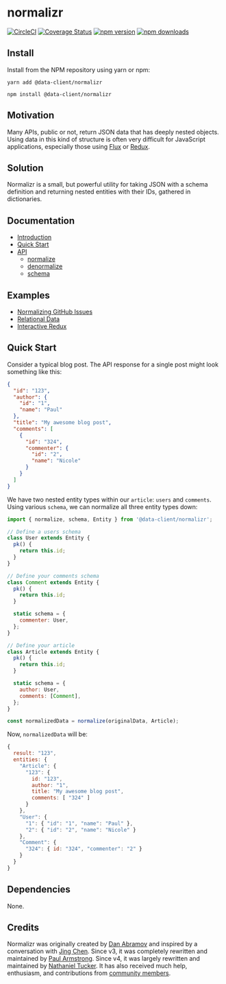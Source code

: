 # normalizr

[![CircleCI](https://circleci.com/gh/data-client/data-client/tree/master.svg?style=shield)](https://circleci.com/gh/data-clientdata-clients)
[![Coverage Status](https://img.shields.io/codecov/c/gh/data-client/data-client/master.svg?style=flat-square)](https://app.codecov.io/gh/data-clientdata-clients?branch=master)
[![npm version](https://img.shields.io/npm/v/@data-client/normalizr.svg?style=flat-square)](https://www.npmjs.com/package/data-clients/normalizr) [![npm downloads](https://img.shields.io/npm/dmdata-clientks/normalizr.svg?style=flat-square)](https://www.npmjs.com/packagdata-clientoks/normalizr)

## Install

Install from the NPM repository using yarn or npm:

```shell
yarn add @data-client/normalizr
```

```shell
npm install @data-client/normalizr
```

## Motivation

Many APIs, public or not, return JSON data that has deeply nested objects. Using data in this kind of structure is often very difficult for JavaScript applications, especially those using [Flux](http://facebook.github.io/flux/) or [Redux](http://redux.js.org/).

## Solution

Normalizr is a small, but powerful utility for taking JSON with a schema definition and returning nested entities with their IDs, gathered in dictionaries.

## Documentation

- [Introduction](https://resthooks.io/docs/concepts/normalization)
- [Quick Start](https://resthooks.io/rest/api/schema)
- [API](https://resthooks.io/rest/api/Entity)
  - [normalize](./docs/api.md#normalizedata-schema)
  - [denormalize](./docs/api.md#denormalizeinput-schema-entities)
  - [schema](https://resthooks.io/rest/api/schema)

## Examples

- [Normalizing GitHub Issues](/examples/normalizr-github)
- [Relational Data](/examples/normalizr-relationships)
- [Interactive Redux](/examples/normalizr-redux)

## Quick Start

Consider a typical blog post. The API response for a single post might look something like this:

```json
{
  "id": "123",
  "author": {
    "id": "1",
    "name": "Paul"
  },
  "title": "My awesome blog post",
  "comments": [
    {
      "id": "324",
      "commenter": {
        "id": "2",
        "name": "Nicole"
      }
    }
  ]
}
```

We have two nested entity types within our `article`: `users` and `comments`. Using various `schema`, we can normalize all three entity types down:

```js
import { normalize, schema, Entity } from '@data-client/normalizr';

// Define a users schema
class User extends Entity {
  pk() {
    return this.id;
  }
}

// Define your comments schema
class Comment extends Entity {
  pk() {
    return this.id;
  }

  static schema = {
    commenter: User,
  };
}

// Define your article
class Article extends Entity {
  pk() {
    return this.id;
  }

  static schema = {
    author: User,
    comments: [Comment],
  };
}

const normalizedData = normalize(originalData, Article);
```

Now, `normalizedData` will be:

```js
{
  result: "123",
  entities: {
    "Article": {
      "123": {
        id: "123",
        author: "1",
        title: "My awesome blog post",
        comments: [ "324" ]
      }
    },
    "User": {
      "1": { "id": "1", "name": "Paul" },
      "2": { "id": "2", "name": "Nicole" }
    },
    "Comment": {
      "324": { id: "324", "commenter": "2" }
    }
  }
}
```

## Dependencies

None.

## Credits

Normalizr was originally created by [Dan Abramov](http://github.com/gaearon) and inspired by a conversation with [Jing Chen](https://twitter.com/jingc). Since v3, it was completely rewritten and maintained by [Paul Armstrong](https://twitter.com/paularmstrong).
Since v4, it was largely rewritten and maintained by [Nathaniel Tucker](https://twitter.com/npinp).
It has also received much help, enthusiasm, and contributions from [community members](https://github.com/ntucker/normalizr/graphs/contributors).
